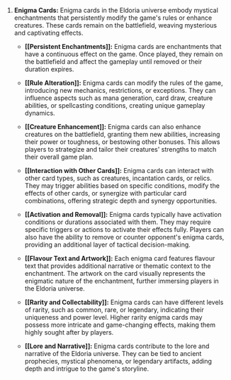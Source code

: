 1. **Enigma Cards:** 
   Enigma cards in the Eldoria universe embody mystical enchantments that persistently modify the game's rules or enhance creatures. These cards remain on the battlefield, weaving mysterious and captivating effects.
    
    - **[[Persistent Enchantments]]:** 
      Enigma cards are enchantments that have a continuous effect on the game. Once played, they remain on the battlefield and affect the gameplay until removed or their duration expires.
        
    - **[[Rule Alteration]]:** 
      Enigma cards can modify the rules of the game, introducing new mechanics, restrictions, or exceptions. They can influence aspects such as mana generation, card draw, creature abilities, or spellcasting conditions, creating unique gameplay dynamics.
        
    - **[[Creature Enhancement]]:** 
      Enigma cards can also enhance creatures on the battlefield, granting them new abilities, increasing their power or toughness, or bestowing other bonuses. This allows players to strategize and tailor their creatures' strengths to match their overall game plan.
        
    - **[[Interaction with Other Cards]]:** 
      Enigma cards can interact with other card types, such as creatures, incantation cards, or relics. They may trigger abilities based on specific conditions, modify the effects of other cards, or synergize with particular card combinations, offering strategic depth and synergy opportunities.
        
    - **[[Activation and Removal]]:** 
      Enigma cards typically have activation conditions or durations associated with them. They may require specific triggers or actions to activate their effects fully. Players can also have the ability to remove or counter opponent's enigma cards, providing an additional layer of tactical decision-making.
        
    - **[[Flavour Text and Artwork]]:** 
      Each enigma card features flavour text that provides additional narrative or thematic context to the enchantment. The artwork on the card visually represents the enigmatic nature of the enchantment, further immersing players in the Eldoria universe.
        
    - **[[Rarity and Collectability]]:** 
      Enigma cards can have different levels of rarity, such as common, rare, or legendary, indicating their uniqueness and power level. Higher rarity enigma cards may possess more intricate and game-changing effects, making them highly sought after by players.
        
    - **[[Lore and Narrative]]:** 
      Enigma cards contribute to the lore and narrative of the Eldoria universe. They can be tied to ancient prophecies, mystical phenomena, or legendary artifacts, adding depth and intrigue to the game's storyline.